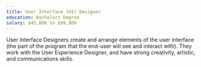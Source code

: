 ```yaml
---
title: User Interface (UI) Designer
education: Bachelors Degree
salary: $45,000 to $99,000
---
```

User Interface Designers create and arrange elements of the user interface (the part of the program that the end-user will see and interact with). They work with the User Experience Designer, and have strong creativity, artistic, and communications skills.